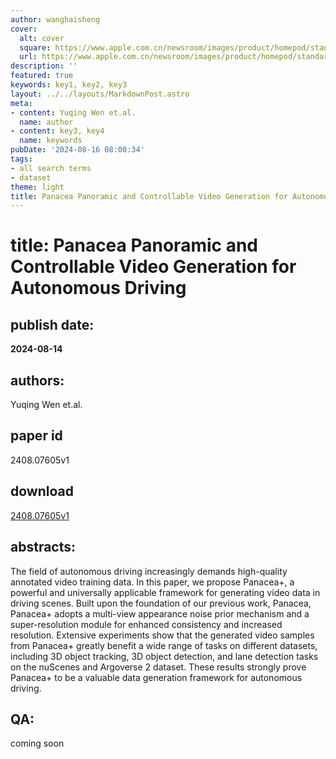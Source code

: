```yaml
---
author: wanghaisheng
cover:
  alt: cover
  square: https://www.apple.com.cn/newsroom/images/product/homepod/standard/Apple-HomePod-hero-230118_big.jpg.large_2x.jpg
  url: https://www.apple.com.cn/newsroom/images/product/homepod/standard/Apple-HomePod-hero-230118_big.jpg.large_2x.jpg
description: ''
featured: true
keywords: key1, key2, key3
layout: ../../layouts/MarkdownPost.astro
meta:
- content: Yuqing Wen et.al.
  name: author
- content: key3, key4
  name: keywords
pubDate: '2024-08-16 08:00:34'
tags:
- all search terms
- dataset
theme: light
title: Panacea Panoramic and Controllable Video Generation for Autonomous Driving
---
```


# title: Panacea Panoramic and Controllable Video Generation for Autonomous Driving 
## publish date: 
**2024-08-14** 
## authors: 
  Yuqing Wen et.al. 
## paper id
2408.07605v1
## download
[2408.07605v1](http://arxiv.org/abs/2408.07605v1)
## abstracts:
The field of autonomous driving increasingly demands high-quality annotated video training data. In this paper, we propose Panacea+, a powerful and universally applicable framework for generating video data in driving scenes. Built upon the foundation of our previous work, Panacea, Panacea+ adopts a multi-view appearance noise prior mechanism and a super-resolution module for enhanced consistency and increased resolution. Extensive experiments show that the generated video samples from Panacea+ greatly benefit a wide range of tasks on different datasets, including 3D object tracking, 3D object detection, and lane detection tasks on the nuScenes and Argoverse 2 dataset. These results strongly prove Panacea+ to be a valuable data generation framework for autonomous driving.
## QA:
coming soon
